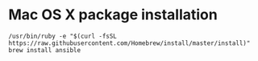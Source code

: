 # Mac OS X package installation

```
/usr/bin/ruby -e "$(curl -fsSL https://raw.githubusercontent.com/Homebrew/install/master/install)"
brew install ansible
```
